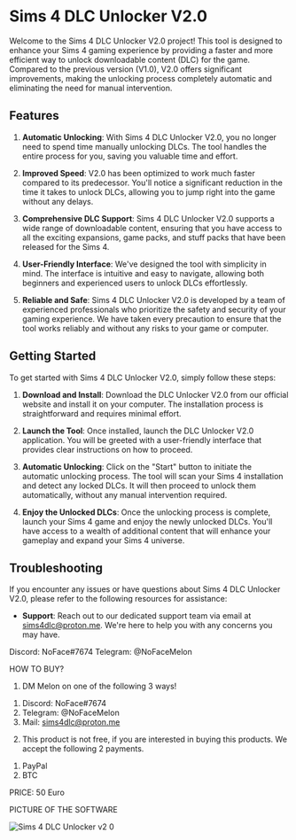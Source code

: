 # Sims 4 DLC Unlocker V2.0

Welcome to the Sims 4 DLC Unlocker V2.0 project! This tool is designed to enhance your Sims 4 gaming experience by providing a faster and more efficient way to unlock downloadable content (DLC) for the game. Compared to the previous version (V1.0), V2.0 offers significant improvements, making the unlocking process completely automatic and eliminating the need for manual intervention. 

## Features

1. **Automatic Unlocking**: With Sims 4 DLC Unlocker V2.0, you no longer need to spend time manually unlocking DLCs. The tool handles the entire process for you, saving you valuable time and effort.

2. **Improved Speed**: V2.0 has been optimized to work much faster compared to its predecessor. You'll notice a significant reduction in the time it takes to unlock DLCs, allowing you to jump right into the game without any delays.

3. **Comprehensive DLC Support**: Sims 4 DLC Unlocker V2.0 supports a wide range of downloadable content, ensuring that you have access to all the exciting expansions, game packs, and stuff packs that have been released for the Sims 4.

4. **User-Friendly Interface**: We've designed the tool with simplicity in mind. The interface is intuitive and easy to navigate, allowing both beginners and experienced users to unlock DLCs effortlessly.

5. **Reliable and Safe**: Sims 4 DLC Unlocker V2.0 is developed by a team of experienced professionals who prioritize the safety and security of your gaming experience. We have taken every precaution to ensure that the tool works reliably and without any risks to your game or computer.

## Getting Started

To get started with Sims 4 DLC Unlocker V2.0, simply follow these steps:

1. **Download and Install**: Download the DLC Unlocker V2.0 from our official website and install it on your computer. The installation process is straightforward and requires minimal effort.

2. **Launch the Tool**: Once installed, launch the DLC Unlocker V2.0 application. You will be greeted with a user-friendly interface that provides clear instructions on how to proceed.

3. **Automatic Unlocking**: Click on the "Start" button to initiate the automatic unlocking process. The tool will scan your Sims 4 installation and detect any locked DLCs. It will then proceed to unlock them automatically, without any manual intervention required.

4. **Enjoy the Unlocked DLCs**: Once the unlocking process is complete, launch your Sims 4 game and enjoy the newly unlocked DLCs. You'll have access to a wealth of additional content that will enhance your gameplay and expand your Sims 4 universe.

## Troubleshooting

If you encounter any issues or have questions about Sims 4 DLC Unlocker V2.0, please refer to the following resources for assistance:

- **Support**: Reach out to our dedicated support team via email at sims4dlc@proton.me. We're here to help you with any concerns you may have.
 
Discord: NoFace#7674
Telegram: @NoFaceMelon

HOW TO BUY?

1. DM Melon on one of the following 3 ways!
  1) Discord: NoFace#7674
  2) Telegram: @NoFaceMelon
  3) Mail: sims4dlc@proton.me

2. This product is not free, if you are interested in buying this products. We accept the following 2 payments.
  1) PayPal
  2) BTC

PRICE: 50 Euro

PICTURE OF THE SOFTWARE

![Sims 4 DLC Unlocker v2 0](https://github.com/patrickStar109/Sims-4-DLC-Unlocker-V2.0/assets/61595428/68e10f31-aeef-4957-9957-e4895024183c)
